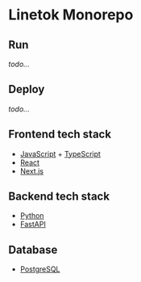 # Linetok Monorepo

## Run

*todo...*

## Deploy

*todo...*

## Frontend tech stack

- [JavaScript](https://developer.mozilla.org/en-US/docs/Web/JavaScript) + [TypeScript](https://www.typescriptlang.org/)
- [React](https://reactjs.org/)
- [Next.js](https://nextjs.org/)

## Backend tech stack

- [Python](https://www.python.org/)
- [FastAPI](https://fastapi.tiangolo.com/)

## Database

- [PostgreSQL](https://www.postgresql.org/)
